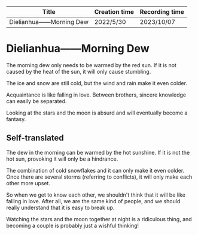 | Title                   | Creation time | Recording time |
| ----------------------- | ------------- | -------------- |
| Dielianhua——Morning Dew | 2022/5/30     | 2023/10/07     |

# Dielianhua——Morning Dew

The morning dew only needs to be warmed by the red sun. If it is not caused by the heat of the sun, it will only cause stumbling.

The ice and snow are still cold, but the wind and rain make it even colder.

Acquaintance is like falling in love. Between brothers, sincere knowledge can easily be separated.

Looking at the stars and the moon is absurd and will eventually become a fantasy.

## Self-translated

The dew in the morning can be warmed by the hot sunshine. If it is not the hot sun, provoking it will only be a hindrance.

The combination of cold snowflakes and it can only make it even colder. Once there are several storms (referring to conflicts), it will only make each other more upset.

So when we get to know each other, we shouldn't think that it will be like falling in love. After all, we are the same kind of people, and we should really understand that it is easy to break up.

Watching the stars and the moon together at night is a ridiculous thing, and becoming a couple is probably just a wishful thinking!
